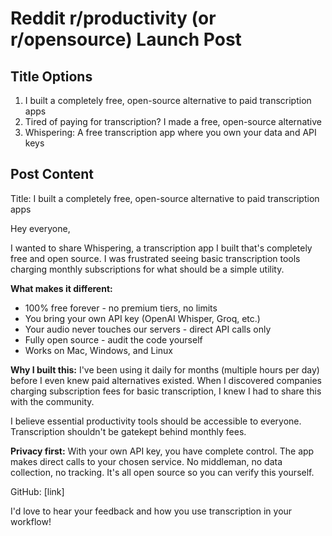 # Reddit r/productivity (or r/opensource) Launch Post

## Title Options

1. I built a completely free, open-source alternative to paid transcription apps
2. Tired of paying for transcription? I made a free, open-source alternative
3. Whispering: A free transcription app where you own your data and API keys

## Post Content

Title: I built a completely free, open-source alternative to paid transcription apps

Hey everyone,

I wanted to share Whispering, a transcription app I built that's completely free and open source. I was frustrated seeing basic transcription tools charging monthly subscriptions for what should be a simple utility.

**What makes it different:**
- 100% free forever - no premium tiers, no limits
- You bring your own API key (OpenAI Whisper, Groq, etc.)
- Your audio never touches our servers - direct API calls only
- Fully open source - audit the code yourself
- Works on Mac, Windows, and Linux

**Why I built this:**
I've been using it daily for months (multiple hours per day) before I even knew paid alternatives existed. When I discovered companies charging subscription fees for basic transcription, I knew I had to share this with the community.

I believe essential productivity tools should be accessible to everyone. Transcription shouldn't be gatekept behind monthly fees.

**Privacy first:**
With your own API key, you have complete control. The app makes direct calls to your chosen service. No middleman, no data collection, no tracking. It's all open source so you can verify this yourself.

GitHub: [link]

I'd love to hear your feedback and how you use transcription in your workflow!
